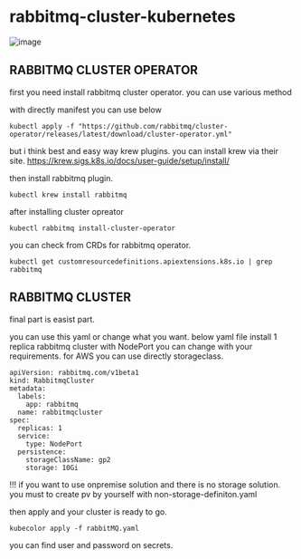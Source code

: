 # rabbitmq-cluster-kubernetes

![image](https://github.com/user-attachments/assets/8dbf7c04-f843-41cd-94e1-32ed3e1095d9)

## RABBITMQ CLUSTER OPERATOR

first you need install rabbitmq cluster operator. you can use various method

with directly manifest you can use below

```
kubectl apply -f "https://github.com/rabbitmq/cluster-operator/releases/latest/download/cluster-operator.yml"
```

but i think best and easy way krew plugins. you can install krew via their site. https://krew.sigs.k8s.io/docs/user-guide/setup/install/

then install rabbitmq plugin.

```kubectl krew install rabbitmq```

after installing cluster opreator

```kubectl rabbitmq install-cluster-operator```

you can check from CRDs for rabbitmq operator.

```kubectl get customresourcedefinitions.apiextensions.k8s.io | grep rabbitmq```

## RABBITMQ CLUSTER

final part is easist part.

you can use this yaml or change what you want. below yaml file install 1 replica rabbitmq cluster with NodePort you can change with your requirements.
for AWS you can use directly storageclass.

```
apiVersion: rabbitmq.com/v1beta1
kind: RabbitmqCluster
metadata:
  labels:
    app: rabbitmq
  name: rabbitmqcluster
spec:
  replicas: 1
  service:
    type: NodePort
  persistence:
    storageClassName: gp2
    storage: 10Gi
```

!!! if you want to use onpremise solution and there is no storage solution. you must to create pv by yourself with non-storage-definiton.yaml

then apply and your cluster is ready to go.

```kubecolor apply -f rabbitMQ.yaml```

you can find user and password on secrets. 



